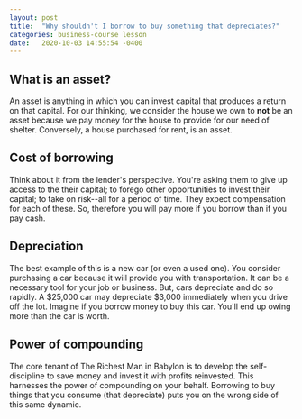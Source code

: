 ```yaml
---
layout: post
title:  "Why shouldn't I borrow to buy something that depreciates?"
categories: business-course lesson
date:   2020-10-03 14:55:54 -0400
---
```


## What is an asset?

An asset is anything in which you can invest capital that produces a return on that capital.  For our thinking, we consider the house we own to __not__ be an asset because we pay money for the house to provide for our need of shelter.  Conversely, a house purchased for rent, is an asset.

## Cost of borrowing

Think about it from the lender's perspective.  You're asking them to give up access to the their capital; to forego other opportunities to invest their capital; to take on risk--all for a period of time.  They expect compensation for each of these.  So, therefore you will pay more if you borrow than if you pay cash.

## Depreciation

The best example of this is a new car (or even a used one).  You consider purchasing a car because it will provide you with transportation.  It can be a necessary tool for your job or business.  But, cars depreciate and do so rapidly.  A $25,000 car may depreciate $3,000 immediately when you drive off the lot.  Imagine if you borrow money to buy this car.  You'll end up owing more than the car is worth.

## Power of compounding

The core tenant of The Richest Man in Babylon is to develop the self-discipline to save money and invest it with profits reinvested.  This harnesses the power of compounding on your behalf.  Borrowing to buy things that you consume (that depreciate) puts you on the wrong side of this same dynamic.


